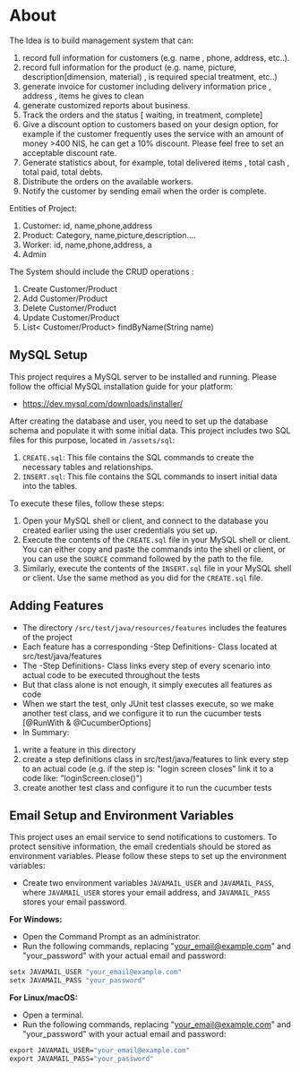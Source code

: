 # About

The Idea is to build management system that can:

1. record full information for customers (e.g. name , phone, address, etc..).
2. record full information for the product (e.g. name, picture, description[dimension, material) , is required special
   treatment, etc..)
3. generate invoice for customer including delivery information price , address , items he gives to clean
4. generate customized reports about business.
5. Track the orders and the status [ waiting, in treatment, complete]
6. Give a discount option to customers based on your design option, for example if the
   customer frequently uses the service with an amount of money >400 NIS, he can get a
   10% discount. Please feel free to set an acceptable discount rate.
7. Generate statistics about, for example, total delivered items , total cash , total paid, total debts.
8. Distribute the orders on the available workers.
9. Notify the customer by sending email when the order is complete.

Entities of Project:

1. Customer: id, name,phone,address
2. Product: Category, name,picture,description….
3. Worker: id, name,phone,address, a
4. Admin

The System should include the CRUD operations :

1. Create Customer/Product
2. Add Customer/Product
3. Delete Customer/Product
4. Update Customer/Product
5. List< Customer/Product> findByName(String name)

## MySQL Setup

This project requires a MySQL server to be installed and running. Please follow the official MySQL installation guide
for your platform:

- https://dev.mysql.com/downloads/installer/

After creating the database and user, you need to set up the database schema and populate it with some initial data.
This project includes two SQL files for this purpose, located in `/assets/sql`:

1. `CREATE.sql`: This file contains the SQL commands to create the necessary tables and relationships.
2. `INSERT.sql`: This file contains the SQL commands to insert initial data into the tables.

To execute these files, follow these steps:

1. Open your MySQL shell or client, and connect to the database you created earlier using the user credentials you set
   up.
2. Execute the contents of the `CREATE.sql` file in your MySQL shell or client. You can either copy and paste the
   commands into the shell or client, or you can use the `SOURCE` command followed by the path to the file.
3. Similarly, execute the contents of the `INSERT.sql` file in your MySQL shell or client. Use the same method as you
   did for the `CREATE.sql` file.

## Adding Features

- The directory `/src/test/java/resources/features` includes the features of the project
- Each feature has a corresponding -Step Definitions- Class located at src/test/java/features
- The -Step Definitions- Class links every step of every scenario into actual code to be executed throughout the tests
- But that class alone is not enough, it simply executes all features as code
- When we start the test, only JUnit test classes execute, so we make another test class,
  and we configure it to run the cucumber tests [@RunWith & @CucumberOptions]
- In Summary:

1. write a feature in this directory
2. create a step definitions class in src/test/java/features to link every step to an actual code
   (e.g. if the step is: "login screen closes" link it to a code like: "loginScreen.close()")
3. create another test class and configure it to run the cucumber tests

## Email Setup and Environment Variables

This project uses an email service to send notifications to customers. To protect sensitive information, the email
credentials should be stored as environment variables. Please follow these steps to set up the environment variables:

- Create two environment variables `JAVAMAIL_USER` and `JAVAMAIL_PASS`, where `JAVAMAIL_USER` stores your email
  address,
  and `JAVAMAIL_PASS` stores your email password.

**For Windows:**

- Open the Command Prompt as an administrator.
- Run the following commands, replacing "your_email@example.com" and "your_password" with your actual email and
  password:

```cmd
setx JAVAMAIL_USER "your_email@example.com"
setx JAVAMAIL_PASS "your_password"
```

**For Linux/macOS:**

- Open a terminal.
- Run the following commands, replacing "your_email@example.com" and "your_password" with your actual email and
  password:

```cmd
export JAVAMAIL_USER="your_email@example.com"
export JAVAMAIL_PASS="your_password"
```
